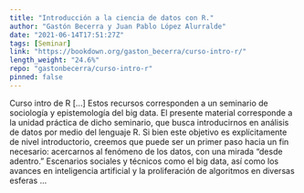 ```yaml
---
title: "Introducción a la ciencia de datos con R."
author: "Gastón Becerra y Juan Pablo López Alurralde"
date: "2021-06-14T17:51:27Z"
tags: [Seminar]
link: "https://bookdown.org/gaston_becerra/curso-intro-r/"
length_weight: "24.6%"
repo: "gastonbecerra/curso-intro-r"
pinned: false
---
```


Curso intro de R [...] Estos recursos corresponden a un seminario de sociología y epistemología del big data. El presente material corresponde a la unidad práctica de dicho seminario, que busca introducirnos en análisis de datos por medio del lenguaje R. Si bien este objetivo es explícitamente de nivel introductorio, creemos que puede ser un primer paso hacia un fin necesario: acercarnos al fenómeno de los datos, con una mirada “desde adentro.” Escenarios sociales y técnicos como el big data, así como los avances en inteligencia artificial y la proliferación de algoritmos en diversas esferas ...
